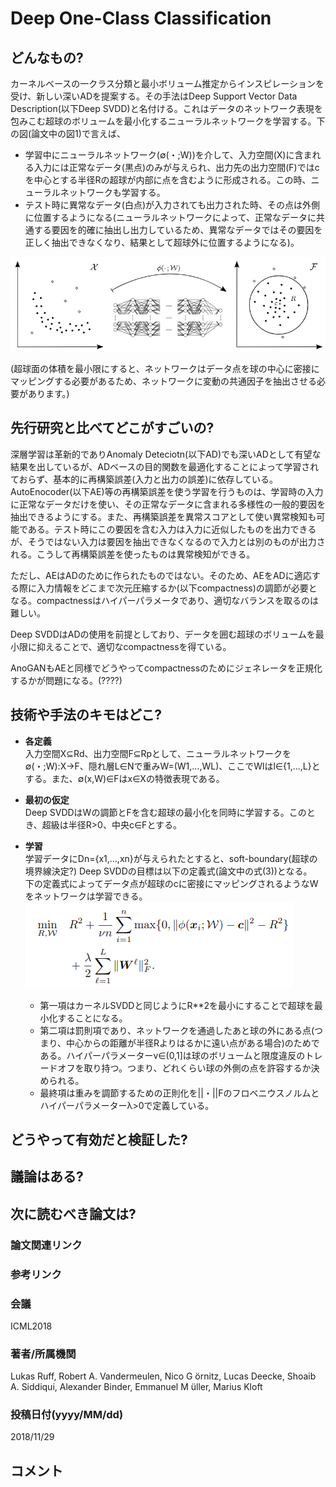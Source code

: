 # Deep One-Class Classification

## どんなもの?
カーネルベースの一クラス分類と最小ボリューム推定からインスピレーションを受け、新しい深いADを提案する。その手法はDeep Support Vector Data Description(以下Deep SVDD)と名付ける。これはデータのネットワーク表現を包みこむ超球のボリュームを最小化するニューラルネットワークを学習する。下の図(論文中の図1)で言えば、
- 学習中にニューラルネットワーク(∅(・;W))を介して、入力空間(X)に含まれる入力には正常なデータ(黒点)のみが与えられ、出力先の出力空間(F)ではcを中心とする半径Rの超球が内部に点を含むように形成される。この時、ニューラルネットワークも学習する。
- テスト時に異常なデータ(白点)が入力されても出力された時、その点は外側に位置するようになる(ニューラルネットワークによって、正常なデータに共通する要因を的確に抽出し出力しているため、異常なデータではその要因を正しく抽出できなくなり、結果として超球外に位置するようになる)。

![論文中の図1](img/DOC/fig_1.png)

(超球面の体積を最小限にすると、ネットワークはデータ点を球の中心に密接にマッピングする必要があるため、ネットワークに変動の共通因子を抽出させる必要があります。)


## 先行研究と比べてどこがすごいの?
深層学習は革新的でありAnomaly Deteciotn(以下AD)でも深いADとして有望な結果を出しているが、ADベースの目的関数を最適化することによって学習されておらず、基本的に再構築誤差(入力と出力の誤差)に依存している。  
AutoEnocoder(以下AE)等の再構築誤差を使う学習を行うものは、学習時の入力に正常なデータだけを使い、その正常なデータに含まれる多様性の一般的要因を抽出できるようにする。また、再構築誤差を異常スコアとして使い異常検知も可能である。テスト時にこの要因を含む入力は入力に近似したものを出力できるが、そうではない入力は要因を抽出できなくなるので入力とは別のものが出力される。こうして再構築誤差を使ったものは異常検知ができる。

ただし、AEはADのために作られたものではない。そのため、AEをADに適応する際に入力情報をどこまで次元圧縮するか(以下compactness)の調節が必要となる。compactnessはハイパーパラメータであり、適切なバランスを取るのは難しい。

Deep SVDDはADの使用を前提としており、データを囲む超球のボリュームを最小限に抑えることで、適切なcompactnessを得ている。

AnoGANもAEと同様でどうやってcompactnessのためにジェネレータを正規化するかが問題になる。(????)

## 技術や手法のキモはどこ?
- **各定義**  
入力空間X⊆Rd、出力空間F⊆Rpとして、ニューラルネットワークを∅(・;W):X→F、隠れ層L∈Nで重みW=(W1,...,WL)、ここでWlはl∈{1,...,L}とする。また、∅(x,W)∈Fはx∈Xの特徴表現である。

- **最初の仮定**  
Deep SVDDはWの調節とFを含む超球の最小化を同時に学習する。このとき、超級は半径R>0、中央c∈Fとする。

- **学習**  
学習データにDn={x1,...,xn}が与えられたとすると、soft-boundary(超球の境界線決定?) Deep SVDDの目標は以下の定義式(論文中の式(3))となる。  
下の定義式によってデータ点が超球のcに密接にマッピングされるようなWをネットワークは学習できる。  
![論文中の式3](img/DOC/fig_0.png)  
    - 第一項はカーネルSVDDと同じようにR**2を最小にすることで超球を最小化することになる。
    - 第二項は罰則項であり、ネットワークを通過したあと球の外にある点(つまり、中心からの距離が半径Rよりはるかに遠い点がある場合)のためである。ハイパーパラメーターv∈(0,1]は球のボリュームと限度違反のトレードオフを取り持つ。つまり、どれくらい球の外側の点を許容するか決められる。
    - 最終項は重みを調節するための正則化を||・||Fのフロベニウスノルムとハイパーパラメーターλ>0で定義している。  


## どうやって有効だと検証した?

## 議論はある?

## 次に読むべき論文は?

### 論文関連リンク

### 参考リンク

### 会議
ICML2018

### 著者/所属機関
Lukas Ruff, Robert A. Vandermeulen, Nico G ̈ornitz, Lucas Deecke, Shoaib A. Siddiqui, Alexander Binder, Emmanuel M ̈uller, Marius Kloft

### 投稿日付(yyyy/MM/dd)
2018/11/29

## コメント
